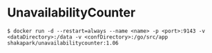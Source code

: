 # UnavailabilityCounter

~~~ shell
$ docker run -d --restart=always --name <name> -p <port>:9143 -v <dataDirectory>:/data -v <confDirectory>:/go/src/app shakapark/unavailabilitycounter:1.06
~~~
